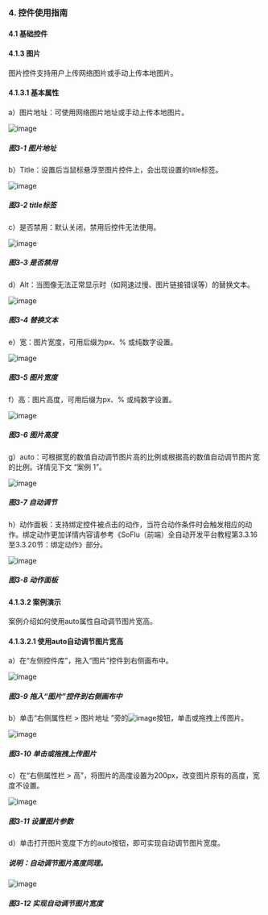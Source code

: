 ### 4. 控件使用指南

#### 4.1 基础控件

#### 4.1.3 图片

图片控件支持用户上传网络图片或手动上传本地图片。

#### 4.1.3.1 基本属性

a）图片地址：可使用网络图片地址或手动上传本地图片。

![image](https://user-images.githubusercontent.com/79617492/217486132-57f0631a-533f-4738-9e35-cae6d8188dc1.png)

##### 图3-1 图片地址

b）Title：设置后当鼠标悬浮至图片控件上，会出现设置的title标签。

![image](https://user-images.githubusercontent.com/79617492/217486150-8b84bc96-c9bb-4c7a-9a81-deb3223f40b7.png)

##### 图3-2 title标签

c）是否禁用：默认关闭，禁用后控件无法使用。

![image](https://user-images.githubusercontent.com/79617492/217486189-4070318d-1605-4d9e-bb9c-8ccc2ff6afb2.png)

##### 图3-3 是否禁用

d）Alt：当图像无法正常显示时（如网速过慢、图片链接错误等）的替换文本。

![image](https://user-images.githubusercontent.com/79617492/217486224-89448378-d7ec-4887-8bfd-cd07d7620550.png)

##### 图3-4 替换文本

e）宽：图片宽度，可用后缀为px、% 或纯数字设置。

![image](https://user-images.githubusercontent.com/79617492/217486309-e9b68b7a-3157-4fc7-aa26-fe3f5403849a.png)

##### 图3-5 图片宽度

f）高：图片高度，可用后缀为px、% 或纯数字设置。

![image](https://user-images.githubusercontent.com/79617492/217486341-8381ea69-fd1c-49ce-bba4-abc458322efb.png)

##### 图3-6 图片高度

g）auto：可根据宽的数值自动调节图片高的比例或根据高的数值自动调节图片宽的比例。详情见下文 “案例 1”。

![image](https://user-images.githubusercontent.com/79617492/217486369-eaafccdc-5f86-4c7e-a418-af963a63556b.png)

##### 图3-7 自动调节

h）动作面板：支持绑定控件被点击的动作，当符合动作条件时会触发相应的动作。绑定动作更加详情内容请参考《SoFlu（前端）全自动开发平台教程第3.3.16至3.3.20节：绑定动作》部分。

![image](https://user-images.githubusercontent.com/79617492/217486395-1562eab2-0a0d-46b0-b3d0-b594382a7f4d.png)

##### 图3-8 动作面板

#### 4.1.3.2 案例演示

案例介绍如何使用auto属性自动调节图片宽高。

#### 4.1.3.2.1 使用auto自动调节图片宽高

a）在“左侧控件库”，拖入“图片”控件到右侧画布中。

![image](https://user-images.githubusercontent.com/79617492/217486442-f8f53621-f156-4f97-a6a0-e5777a220181.png)

##### 图3-9 拖入“图片”控件到右侧画布中

b）单击“右侧属性栏 > 图片地址 ”旁的![image](https://user-images.githubusercontent.com/79617492/217486478-e2cc8586-1ae4-4b57-8bf7-911cb41d7763.png)按钮，单击或拖拽上传图片。

![image](https://user-images.githubusercontent.com/79617492/217486508-661e05a3-df9a-44d1-9f3f-5abb07ea1a74.png)

##### 图3-10 单击或拖拽上传图片

c）在“右侧属性栏 > 高”，将图片的高度设置为200px，改变图片原有的高度，宽度不设置。

![image](https://user-images.githubusercontent.com/79617492/217486764-f9170c63-d01d-4c55-8b70-6fb8b78555cf.png)

##### 图3-11 设置图片参数

d）单击打开图片宽度下方的auto按钮，即可实现自动调节图片宽度。

##### 说明：自动调节图片高度同理。

![image](https://user-images.githubusercontent.com/79617492/217486791-ee15b8fc-9060-4cdc-b21d-32c5aef5d1b3.png)

##### 图3-12 实现自动调节图片宽度

